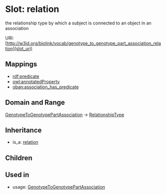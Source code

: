 # Slot: relation


the relationship type by which a subject is connected to an object in an association

URI: [http://w3id.org/biolink/vocab/genotype_to_genotype_part_association_relation](slot_uri)
## Mappings

 * [rdf:predicate](http://purl.obolibrary.org/obo/rdf_predicate)
 * [owl:annotatedProperty](http://purl.obolibrary.org/obo/owl_annotatedProperty)
 * [oban:association_has_predicate](http://purl.obolibrary.org/obo/oban_association_has_predicate)
## Domain and Range

[GenotypeToGenotypePartAssociation](GenotypeToGenotypePartAssociation.md) -> [RelationshipType](RelationshipType.md)
## Inheritance

 *  is_a: [relation](relation.md)
## Children

## Used in

 *  usage: [GenotypeToGenotypePartAssociation](GenotypeToGenotypePartAssociation.md)
